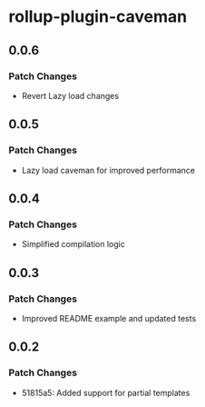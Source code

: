 # rollup-plugin-caveman

## 0.0.6

### Patch Changes

- Revert Lazy load changes

## 0.0.5

### Patch Changes

- Lazy load caveman for improved performance

## 0.0.4

### Patch Changes

- Simplified compilation logic

## 0.0.3

### Patch Changes

- Improved README example and updated tests

## 0.0.2

### Patch Changes

- 51815a5: Added support for partial templates
